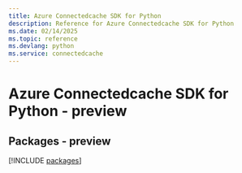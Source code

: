 ```yaml
---
title: Azure Connectedcache SDK for Python
description: Reference for Azure Connectedcache SDK for Python
ms.date: 02/14/2025
ms.topic: reference
ms.devlang: python
ms.service: connectedcache
---
```

# Azure Connectedcache SDK for Python - preview
## Packages - preview
[!INCLUDE [packages](connectedcache-index.md)]